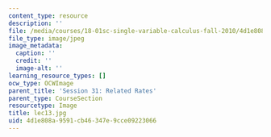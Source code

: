 ```yaml
---
content_type: resource
description: ''
file: /media/courses/18-01sc-single-variable-calculus-fall-2010/4d1e808a9591cb46347e9cce09223066_lec13.jpg
file_type: image/jpeg
image_metadata:
  caption: ''
  credit: ''
  image-alt: ''
learning_resource_types: []
ocw_type: OCWImage
parent_title: 'Session 31: Related Rates'
parent_type: CourseSection
resourcetype: Image
title: lec13.jpg
uid: 4d1e808a-9591-cb46-347e-9cce09223066
---
```

